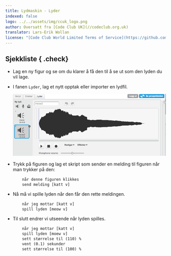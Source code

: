 ```yaml
---
title: Lydmaskin - Lyder
indexed: false
logo: ../../assets/img/ccuk_logo.png
author: Oversatt fra [Code Club UK](//codeclub.org.uk)
translator: Lars-Erik Wollan
license: "[Code Club World Limited Terms of Service](https://github.com/CodeClub/scratch-curriculum/blob/master/LICENSE.md)"
---
```


## Sjekkliste { .check}

+ Lag en ny figur og se om du klarer å få den til å se ut som den
  lyden du vil lage.

+ I fanen `Lyder`, lag et nytt opptak eller importer en lydfil.

    ![Lyder](sound-sample.png)

+ Trykk på figuren og lag et skript som sender en melding til figuren
  når man trykker på den:

    ```blocks
        når denne figuren klikkes
        send melding [katt v]
    ```

+ Nå må vi spille lyden når den får den rette meldingen.

    ```blocks
        når jeg mottar [katt v]
        spill lyden [meow v]
    ```

+ Til slutt endrer vi utseende når lyden spilles.

    ```blocks
        når jeg mottar [katt v]
        spill lyden [moew v]
        sett størrelse til (110) %
        vent (0.1) sekunder
        sett størrelse til (100) %
    ```
